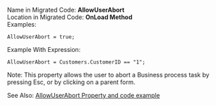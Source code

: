 ﻿Name in Migrated Code: **AllowUserAbort**  
Location in Migrated Code: **OnLoad Method**  
Examples:  
```csdiff 
AllowUserAbort = true;
```
Example With Expression:
```csdiff 
AllowUserAbort = Customers.CustomerID == "1";
```
Note: This property allows the user to abort a Business process task by pressing Esc, or by clicking on a parent form. 

See Also: 
[AllowUserAbort Property and code example](http://www.fireflymigration.com/reference/html/P_Firefly_Box_BusinessProcess_AllowUserAbort.htm)
